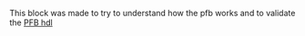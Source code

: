 
This block was made to try to understand how the pfb works and to validate the  [PFB hdl](https://github.com/sebajor/verilog_codes/tree/main/work_in_progress/pfb/pfb_lane)
